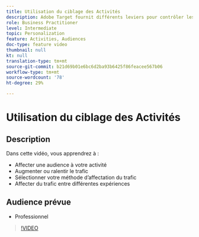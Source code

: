 ```yaml
---
title: Utilisation du ciblage des Activités
description: Adobe Target fournit différents leviers pour contrôler les expériences présentées à différentes audiences lorsqu’une activité est activée. Apprenez à contrôler qui voit quoi en utilisant les audiences et l'affectation du trafic.
role: Business Practitioner
level: Intermediate
topic: Personalization
feature: Activities, Audiences
doc-type: feature video
thumbnail: null
kt: null
translation-type: tm+mt
source-git-commit: b21d69b01e6bc6d2ba93b6425f86feacee567b06
workflow-type: tm+mt
source-wordcount: '78'
ht-degree: 29%

---
```



# Utilisation du ciblage des Activités

## Description

Dans cette vidéo, vous apprendrez à :

* Affecter une audience à votre activité
* Augmenter ou ralentir le trafic
* Sélectionner votre méthode d’affectation du trafic
* Affecter du trafic entre différentes expériences

## Audience prévue

* Professionnel

>[!VIDEO](https://video.tv.adobe.com/v/17385/?quality=12)